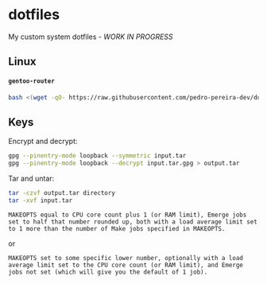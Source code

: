 # dotfiles

My custom system dotfiles - *_WORK IN PROGRESS_*

## Linux

#### `gentoo-router` 

```bash
bash <(wget -qO- https://raw.githubusercontent.com/pedro-pereira-dev/dotfiles/refs/heads/main/gentoo-router/install.sh)
```

## Keys

Encrypt and decrypt:

```bash
gpg --pinentry-mode loopback --symmetric input.tar
gpg --pinentry-mode loopback --decrypt input.tar.gpg > output.tar
```

Tar and untar:

```bash
tar -czvf output.tar directory
tar -xvf input.tar
```

    MAKEOPTS equal to CPU core count plus 1 (or RAM limit), Emerge jobs set to half that number rounded up, both with a load average limit set to 1 more than the number of Make jobs specified in MAKEOPTS.

or

    MAKEOPTS set to some specific lower number, optionally with a load average limit set to the CPU core count (or RAM limit), and Emerge jobs not set (which will give you the default of 1 job).
